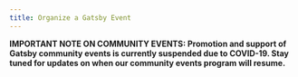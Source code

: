 ```yaml
---
title: Organize a Gatsby Event
---
```


**IMPORTANT NOTE ON COMMUNITY EVENTS: Promotion and support of Gatsby community events is currently suspended due to COVID-19. Stay tuned for updates on when our community events program will resume.**
